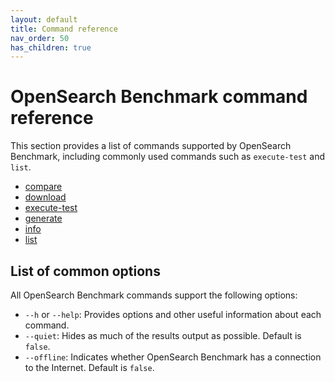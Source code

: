```yaml
---
layout: default
title: Command reference
nav_order: 50
has_children: true
---
```


# OpenSearch Benchmark command reference

This section provides a list of commands supported by OpenSearch Benchmark, including commonly used commands such as `execute-test` and `list`.

- [compare]({{site.url}}{{site.baseurl}}/benchmark/commands/compare/)
- [download]({{site.url}}{{site.baseurl}}/benchmark/commands/download/)
- [execute-test]({{site.url}}{{site.baseurl}}/benchmark/commands/execute-test/)
- [generate]({{site.url}}{{site.baseurl}}/benchmark/commands/generate/)
- [info]({{site.url}}{{site.baseurl}}/benchmark/commands/info/)
- [list]({{site.url}}{{site.baseurl}}/benchmark/commands/list/)

## List of common options

All OpenSearch Benchmark commands support the following options:

- `--h` or `--help`: Provides options and other useful information about each command.
- `--quiet`: Hides as much of the results output as possible. Default is `false`.
- `--offline`: Indicates whether OpenSearch Benchmark has a connection to the Internet. Default is `false`.


